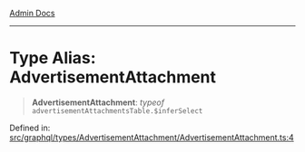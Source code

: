 [Admin Docs](/)

***

# Type Alias: AdvertisementAttachment

> **AdvertisementAttachment**: *typeof* `advertisementAttachmentsTable.$inferSelect`

Defined in: [src/graphql/types/AdvertisementAttachment/AdvertisementAttachment.ts:4](https://github.com/NishantSinghhhhh/talawa-api/blob/247632fc07d0e643f8a2b70ebda11c58da436773/src/graphql/types/AdvertisementAttachment/AdvertisementAttachment.ts#L4)
